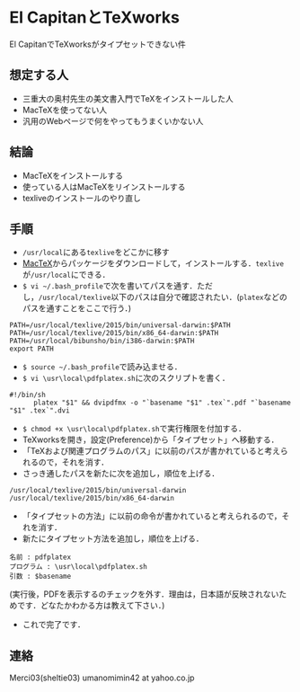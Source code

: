 # El CapitanとTeXworks
El CapitanでTeXworksがタイプセットできない件
## 想定する人
 + 三重大の奥村先生の美文書入門でTeXをインストールした人
 + MacTeXを使ってない人
 + 汎用のWebページで何をやってもうまくいかない人

## 結論
 + MacTeXをインストールする
 + 使っている人はMacTeXをリインストールする
 + texliveのインストールのやり直し

## 手順
 + `/usr/local`にある`texlive`をどこかに移す
 + [MacTeX](https://tug.org/mactex/downloading.html)からパッケージをダウンロードして，インストールする．`texlive`が`/usr/local`にできる．
 + `$ vi ~/.bash_profile`で次を書いてパスを通す．ただし，`/usr/local/texlive`以下のパスは自分で確認されたい．(`platex`などのパスを通すことをここで行う．)

```
PATH=/usr/local/texlive/2015/bin/universal-darwin:$PATH
PATH=/usr/local/texlive/2015/bin/x86_64-darwin:$PATH
PATH=/usr/local/bibunsho/bin/i386-darwin:$PATH
export PATH
```
 + `$ source ~/.bash_profile`で読み込ませる．
 + `$ vi \usr\local\pdfplatex.sh`に次のスクリプトを書く．

```
#!/bin/sh
      platex "$1" && dvipdfmx -o "`basename "$1" .tex`".pdf "`basename "$1" .tex`".dvi
```
 + `$ chmod +x \usr\local\pdfplatex.sh`で実行権限を付加する．
 + TeXworksを開き，設定(Preference)から「タイプセット」へ移動する．
 + 「TeXおよび関連プログラムのパス」に以前のパスが書かれていると考えられるので，それを消す．
 + さっき通したパスを新たに次を追加し，順位を上げる．
 ```
 /usr/local/texlive/2015/bin/universal-darwin
 /usr/local/texlive/2015/bin/x86_64-darwin
 ```
 + 「タイプセットの方法」に以前の命令が書かれていると考えられるので，それを消す．
 + 新たにタイプセット方法を追加し，順位を上げる．
 
 ```
 名前 : pdfplatex
 プログラム : \usr\local\pdfplatex.sh
 引数 : $basename
 ```	
 (実行後，PDFを表示するのチェックを外す．理由は，日本語が反映されないためです．どなたかわかる方は教えて下さい．)
 + これで完了です．
 
 ## 連絡
 Merci03(sheltie03)
 umanomimin42 at yahoo.co.jp